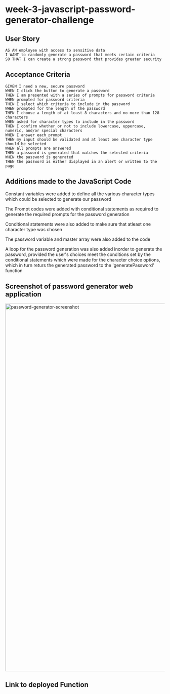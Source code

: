# week-3-javascript-password-generator-challenge

## User Story

```
AS AN employee with access to sensitive data
I WANT to randomly generate a password that meets certain criteria
SO THAT I can create a strong password that provides greater security
```

## Acceptance Criteria

```
GIVEN I need a new, secure password
WHEN I click the button to generate a password
THEN I am presented with a series of prompts for password criteria
WHEN prompted for password criteria
THEN I select which criteria to include in the password
WHEN prompted for the length of the password
THEN I choose a length of at least 8 characters and no more than 128 characters
WHEN asked for character types to include in the password
THEN I confirm whether or not to include lowercase, uppercase, numeric, and/or special characters
WHEN I answer each prompt
THEN my input should be validated and at least one character type should be selected
WHEN all prompts are answered
THEN a password is generated that matches the selected criteria
WHEN the password is generated
THEN the password is either displayed in an alert or written to the page
```

## Additions made to the JavaScript Code

Constant variables were added to define all the various character types which could be selected to generate our password

The Prompt codes were added with conditional statements as required to generate the required prompts for the password generation 

Conditional statements were also added to make sure that atleast one character type was chosen

The password variable and master array were also added to the code

A loop for the password generation was also added inorder to generate the password, provided the user's choices meet the conditions set by the conditional statements which were made for the character choice options, which in turn returs the generated password to the 'generatePassword' function

## Screenshot of password generator web application

<img width="1163" alt="password-generator-screenshot" src="https://user-images.githubusercontent.com/128432461/234093254-1bd16783-0402-4328-80a6-d39d4ee13781.png">

## Link to deployed Function
